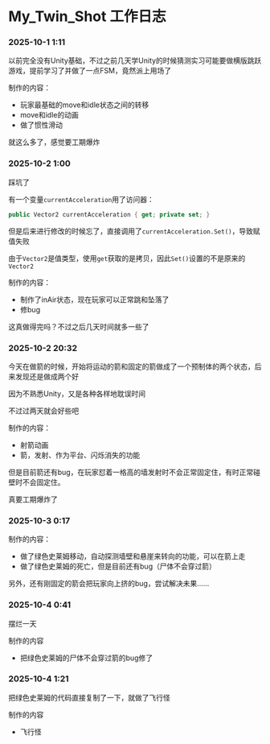 # My_Twin_Shot 工作日志

### 2025-10-1 1:11
以前完全没有Unity基础，不过之前几天学Unity的时候猜测实习可能要做横版跳跃游戏，提前学习了并做了一点FSM，竟然派上用场了

制作的内容：
- 玩家最基础的move和idle状态之间的转移
- move和idle的动画
- 做了惯性滑动

就这么多了，感觉要工期爆炸

### 2025-10-2 1:00

踩坑了

有一个变量`currentAcceleration`用了访问器：
```c#
public Vector2 currentAcceleration { get; private set; }
```
但是后来进行修改的时候忘了，直接调用了`currentAcceleration.Set()`，导致赋值失败

由于`Vector2`是值类型，使用`get`获取的是拷贝，因此`Set()`设置的不是原来的`Vector2`

制作的内容：
- 制作了inAir状态，现在玩家可以正常跳和坠落了
- 修bug

这真做得完吗？不过之后几天时间就多一些了

### 2025-10-2 20:32

今天在做箭的时候，开始将运动的箭和固定的箭做成了一个预制体的两个状态，后来发现还是做成两个好

因为不熟悉Unity，又是各种各样地耽误时间

不过过两天就会好些吧

制作的内容：
- 射箭动画
- 箭，发射、作为平台、闪烁消失的功能

但是目前箭还有bug，在玩家怼着一格高的墙发射时不会正常固定住，有时正常碰壁时不会固定住。

真要工期爆炸了

### 2025-10-3 0:17

制作的内容：
- 做了绿色史莱姆移动，自动探测墙壁和悬崖来转向的功能，可以在箭上走
- 做了绿色史莱姆的死亡，但是目前还有bug（尸体不会穿过箭）

另外，还有刚固定的箭会把玩家向上挤的bug，尝试解决未果……

### 2025-10-4 0:41

摆烂一天

制作的内容
- 把绿色史莱姆的尸体不会穿过箭的bug修了


### 2025-10-4 1:21

把绿色史莱姆的代码直接复制了一下，就做了飞行怪

制作的内容
- 飞行怪